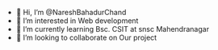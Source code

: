 - 👋 Hi, I’m @NareshBahadurChand
- 👀 I’m interested in Web development 
- 🌱 I’m currently learning Bsc. CSIT at snsc Mahendranagar 
- 💞️ I’m looking to collaborate on Our project


<!---
nareshChandnicks/nareshChandnicks is a ✨ special ✨ repository because its `README.md` (this file) appears on your GitHub profile.
You can click the Preview link to take a look at your changes.
--->
